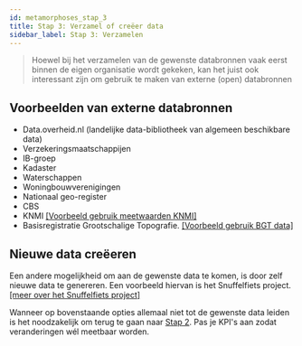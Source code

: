 ```yaml
---
id: metamorphoses_stap_3
title: Stap 3: Verzamel of creëer data
sidebar_label: Stap 3: Verzamelen
---
```


> Hoewel bij het verzamelen van de gewenste databronnen vaak eerst binnen de eigen organisatie wordt gekeken, kan het juist ook interessant zijn om gebruik te maken van externe (open) databronnen

## Voorbeelden van externe databronnen

+ Data.overheid.nl (landelijke data-bibliotheek van algemeen beschikbare data)
+ Verzekeringsmaatschappijen
+ IB-groep
+ Kadaster
+ Waterschappen
+ Woningbouwverenigingen
+ Nationaal geo-register
+ CBS
+ KNMI [[Voorbeeld gebruik meetwaarden KNMI]](https://www.docs.civity.nl/docs/Kookboek/kookboek_data_knmi)
+ Basisregistratie Grootschalige Topografie. [[Voorbeeld gebruik BGT data]](https://www.docs.civity.nl/docs/Kookboek/kookboek_data_bgt)


## Nieuwe data creëeren

Een andere mogelijkheid om aan de gewenste data te komen, is door zelf nieuwe data te genereren. Een voorbeeld hiervan is het Snuffelfiets project. [[meer over het Snuffelfiets project]](Voorbeelden/snuffelfiets.md)

Wanneer op bovenstaande opties allemaal niet tot de gewenste data leiden is het noodzakelijk om terug te gaan naar [Stap 2](stap_2.md). Pas je KPI's aan zodat veranderingen wél meetbaar worden. 
